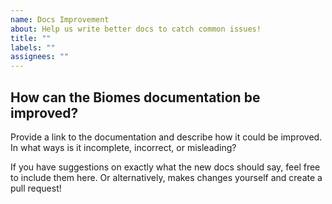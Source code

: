 ```yaml
---
name: Docs Improvement
about: Help us write better docs to catch common issues!
title: ""
labels: ""
assignees: ""
---
```


## How can the Biomes documentation be improved?

Provide a link to the documentation and describe how it could be improved. In what ways is it incomplete, incorrect, or misleading?

If you have suggestions on exactly what the new docs should say, feel free to include them here. Or alternatively, makes changes yourself and create a pull request!
